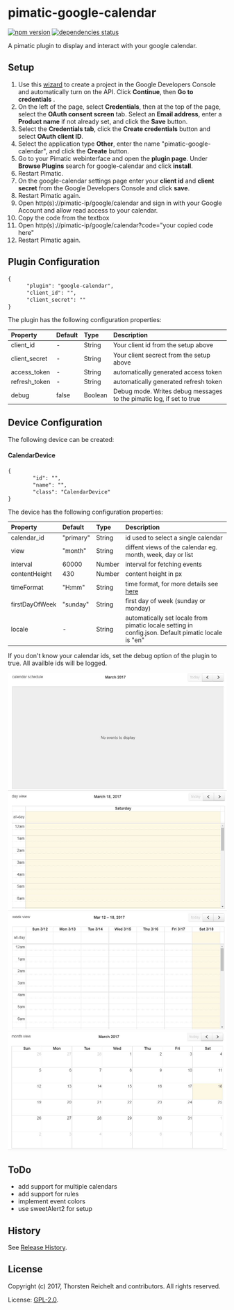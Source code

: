 # pimatic-google-calendar

[![npm version](https://badge.fury.io/js/pimatic-google-calendar.svg)](http://badge.fury.io/js/pimatic-google-calendar)
[![dependencies status](https://david-dm.org/thost96/pimatic-google-calendar/status.svg)](https://david-dm.org/thost96/pimatic-google-calendar)

A pimatic plugin to display and interact with your google calendar.

## Setup 

 1. Use this [wizard](https://console.developers.google.com/start/api?id=calendar) to create a project in the Google Developers Console and automatically turn on the API. Click **Continue**, then **Go to credentials** .
 2. On the left of the page, select **Credentials**, then at the top of the page, select the **OAuth consent screen** tab. Select an **Email address**, enter a **Product name** if not already set, and click the **Save** button.
 3. Select the **Credentials tab**, click the **Create credentials** button and select **OAuth client ID**.
 4. Select the application type **Other**, enter the name "pimatic-google-calendar", and click the **Create** button.
 5. Go to your Pimatic webinterface and open the **plugin page**. Under **Browse Plugins** search for google-calendar and click **install**.
 6. Restart Pimatic. 
 7. On the google-calendar settings page enter your **client id** and **client secret** from the Google Developers Console and click **save**.
 8. Restart Pimatic again. 
 9. Open http(s)://pimatic-ip/google/calendar and sign in with your Google Account and allow read access to your calendar. 
10. Copy the code from the textbox
11. Open http(s)://pimatic-ip/google/calendar?code="your copied code here"
12. Restart Pimatic again. 

## Plugin Configuration

	{
          "plugin": "google-calendar",
          "client_id": "",
          "client_secret": ""
    }

The plugin has the following configuration properties:

| Property          | Default  | Type    | Description                                 |
|:------------------|:---------|:--------|:--------------------------------------------|
| client_id         | -		   | String  | Your client id from the setup above |
| client_secret     | -		   | String  | Your client secrect from the setup above |
| access_token      | -		   | String  | automatically generated access token |
| refresh_token     | -    	   | String  | automatically generated refresh token |
| debug             | false    | Boolean | Debug mode. Writes debug messages to the pimatic log, if set to true |

## Device Configuration
The following device can be created: 

#### CalendarDevice

	{
			"id": "",
			"name": "",
			"class": "CalendarDevice"
	}

The device has the following configuration properties:

| Property          | Default  | Type    | Description                                 |
|:------------------|:---------|:--------|:--------------------------------------------|
| calendar_id       | "primary"| String  | id used to select a single calendar |
| view 				| "month"  | String  | diffent views of the calendar eg. month, week, day or list |
| interval          | 60000    | Number  | interval for fetching events |
| contentHeight     | 430      | Number  | content height in px |
| timeFormat        | "H:mm"   | String  | time format, for more details see [here](https://fullcalendar.io/docs/text/timeFormat/) |
| firstDayOfWeek	| "sunday" | String  | first day of week (sunday or monday) |
| locale			| -	       | String  | automatically set locale from pimatic locale setting in config.json. Default pimatic locale is "en" |

If you don't know your calendar ids, set the debug option of the plugin to true. All availble ids will be logged. 

![ListView](https://github.com/thost96/pimatic-google-calendar/raw/master/assets/ListView.jpg)
![DayView](https://github.com/thost96/pimatic-google-calendar/raw/master/assets/DayView.jpg)
![WeekView](https://github.com/thost96/pimatic-google-calendar/raw/master/assets/WeekView.jpg)
![MonthView](https://github.com/thost96/pimatic-google-calendar/raw/master/assets/MonthView.jpg)

## ToDo

* add support for multiple calendars
* add support for rules
* implement event colors
* use sweetAlert2 for setup

## History

See [Release History](https://github.com/thost96/pimatic-google-calendar/blob/master/History.md).

## License 

Copyright (c) 2017, Thorsten Reichelt and contributors. All rights reserved.

License: [GPL-2.0](https://github.com/thost96/pimatic-google-calendar/blob/master/LICENSE.md).